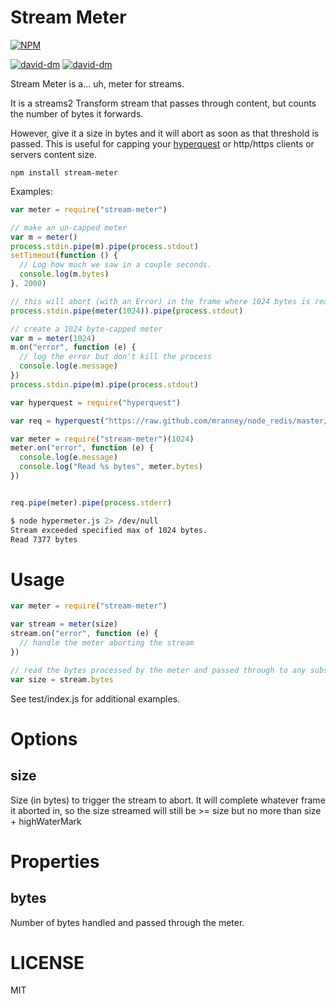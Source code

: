 Stream Meter
============

[![NPM](https://nodei.co/npm/stream-meter.png)](https://nodei.co/npm/stream-meter/)

[![david-dm](https://david-dm.org/brycebaril/node-stream-meter.png)](https://david-dm.org/brycebaril/node-stream-meter/)
[![david-dm](https://david-dm.org/brycebaril/node-stream-meter/dev-status.png)](https://david-dm.org/brycebaril/node-stream-meter#info=devDependencies/)

Stream Meter is a... uh, meter for streams.

It is a streams2 Transform stream that passes through content, but counts the number of bytes it forwards.

However, give it a size in bytes and it will abort as soon as that threshold is passed. This is useful for capping your [hyperquest](http://npm.im/hyperquest) or http/https clients or servers content size.

```
npm install stream-meter
```

Examples:

```javascript
var meter = require("stream-meter")

// make an un-capped meter
var m = meter()
process.stdin.pipe(m).pipe(process.stdout)
setTimeout(function () {
  // Log how much we saw in a couple seconds.
  console.log(m.bytes)
}, 2000)

// this will abort (with an Error) in the frame where 1024 bytes is reached
process.stdin.pipe(meter(1024)).pipe(process.stdout)

// create a 1024 byte-capped meter
var m = meter(1024)
m.on("error", function (e) {
  // log the error but don't kill the process
  console.log(e.message)
})
process.stdin.pipe(m).pipe(process.stdout)

```

```javascript
var hyperquest = require("hyperquest")

var req = hyperquest("https://raw.github.com/mranney/node_redis/master/index.js")

var meter = require("stream-meter")(1024)
meter.on("error", function (e) {
  console.log(e.message)
  console.log("Read %s bytes", meter.bytes)
})


req.pipe(meter).pipe(process.stderr)
```

```bash
$ node hypermeter.js 2> /dev/null
Stream exceeded specified max of 1024 bytes.
Read 7377 bytes
```

Usage
=====

```javascript
var meter = require("stream-meter")

var stream = meter(size)
stream.on("error", function (e) {
  // handle the meter aborting the stream
})

// read the bytes processed by the meter and passed through to any subsequent streams.
var size = stream.bytes
```

See test/index.js for additional examples.

Options
=======

size
----

Size (in bytes) to trigger the stream to abort. It will complete whatever frame it aborted in, so the size streamed will still be >= size but no more than size + highWaterMark

Properties
==========

bytes
-----

Number of bytes handled and passed through the meter.

LICENSE
=======

MIT
